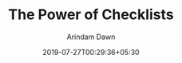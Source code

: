 ---
title: "The Power of Checklists"
description: This post is about...
lastmod: 2019-07-27T00:29:36+05:30
date: 2019-07-27T00:29:36+05:30
author: Arindam Dawn
draft: true
image:
topics: []
---